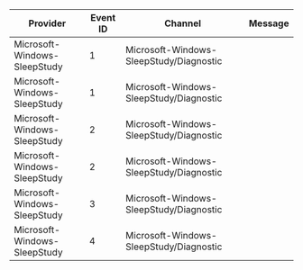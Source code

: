Provider                      |  Event ID  |  Channel                                  |  Message
------------------------------|------------|-------------------------------------------|---------
Microsoft-Windows-SleepStudy  |  1         |  Microsoft-Windows-SleepStudy/Diagnostic  |
Microsoft-Windows-SleepStudy  |  1         |  Microsoft-Windows-SleepStudy/Diagnostic  |
Microsoft-Windows-SleepStudy  |  2         |  Microsoft-Windows-SleepStudy/Diagnostic  |
Microsoft-Windows-SleepStudy  |  2         |  Microsoft-Windows-SleepStudy/Diagnostic  |
Microsoft-Windows-SleepStudy  |  3         |  Microsoft-Windows-SleepStudy/Diagnostic  |
Microsoft-Windows-SleepStudy  |  4         |  Microsoft-Windows-SleepStudy/Diagnostic  |